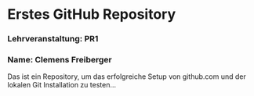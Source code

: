 # Erstes GitHub Repository
### Lehrveranstaltung: PR1
### Name: Clemens Freiberger

Das ist ein Repository, um das erfolgreiche Setup von github.com und der lokalen Git Installation zu testen...